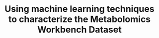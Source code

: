 ---
affilliation: TUFTS UNIVERSITY MEDFORD
description: "Mass spectrometry in combination with chromatography provides a powerful\
  \ approach to characterize small molecules produced in cells, tissues and other\
  \ biological systems. In essence, measured metabolites provide a functional readout\
  \ of cellular state, allowing novel biological studies that advance our understanding\
  \ of health and disease. Currently, the main bottleneck in metabolomics is determining\
  \ the chemical identities associated with the spectral signatures of measured masses.\
  \ Despite the growth of spectral databases and advances in annotation tools that\
  \ recommend the chemical structure that best explains each signature, the large\
  \ majority of measured masses cannot be assigned a chemical identity. There is now\
  \ consensus that gleaning partial information regarding the measured spectra in\
  \ terms of chemical substructure or chemical classification can inform biological\
  \ studies. This consensus is reflected in the newly updated reporting standards\
  \ for metabolite annotation as proposed by the Metabolite Identification Task Group\
  \ of the Metabolomics Society. As we show in our Preliminary Results, spectral characterization\
  \ results in \u201Cfeatures\u201D that can enhance performance in machine-learning\
  \ tasks such as annotation. This work aims to enhance the use and value of the metabolomics\
  \ dataset in Metabolomics Workbench by: (1) developing machine-learning tools trained\
  \ on this dataset to characterize unknown spectra, and (2) adding characterization\
  \ information to the Metabolomics Workbench dataset. In Aim 1, we identify spectral\
  \ patterns (motifs) that can represent chemically meaningful groupings of peaks\
  \ within the spectra (e.g., peaks associated with aromatic substructures, loss of\
  \ a substructure fragment, etc.). We utilize neural topic models that use variational\
  \ inference to identify such motifs. We expect such models to offer computational\
  \ speedups and to identify more chemically coherent motifs when compared to earlier\
  \ implementations of topic modeling. We generate motifs across all spectra in the\
  \ Metabolomics Workbench and provide annotations for each spectrum. In Aim 2, we\
  \ map spectral signatures to chemical ontology classes. As ontologies are hierarchical\
  \ and as a molecule can be associated with multiple classes at different hierarchical\
  \ levels of an ontology, we cast this mapping problem as a hierarchical multi-label\
  \ classification problem and use neural networks to implement such a classifier.\
  \ The classifier will be trained using the Metabolomics Workbench dataset. Learned\
  \ motifs from Aim 1 will be used as additional input features to improve classification.\
  \ We expect that the developed classifier can be used by others to elucidate measurements\
  \ of unidentified molecules with chemical ontology classes, or to generate ontology\
  \ terms that can be used as features in downstream machine-learning tasks."
end_date: '2022-08-31T12:00:00-04:00'
grant_num: R03OD030601
pi: HASSOUN, SOHA
title: Using machine learning techniques to characterize the Metabolomics Workbench
  Dataset
website: https://github.com/HassounLab/ESP
---